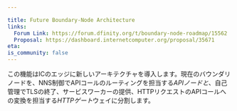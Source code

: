 ```yaml
---

title: Future Boundary-Node Architecture
links:
  Forum Link: https://forum.dfinity.org/t/boundary-node-roadmap/15562
  Proposal: https://dashboard.internetcomputer.org/proposal/35671
eta:
is_community: false
---
```

この機能はICのエッジに新しいアーキテクチャを導入します。現在のバウンダリノードを、NNS制御でAPIコールのルーティングを担当する*APIノードと*、自己管理でTLSの終了、サービスワーカーの提供、HTTPリクエストのAPIコールへの変換を担当する*HTTPゲート*ウェイに分割します。

<!---


This feature introduces a new architecture for the IC's edge. It splits today's boundary nodes into _API nodes_, which are NNS-controlled and responsible for the routing of API calls, and _HTTP gateways_, which are self-managed and responsible for terminating TLS, serving the service worker, and translating HTTP requests to API calls.

-->
